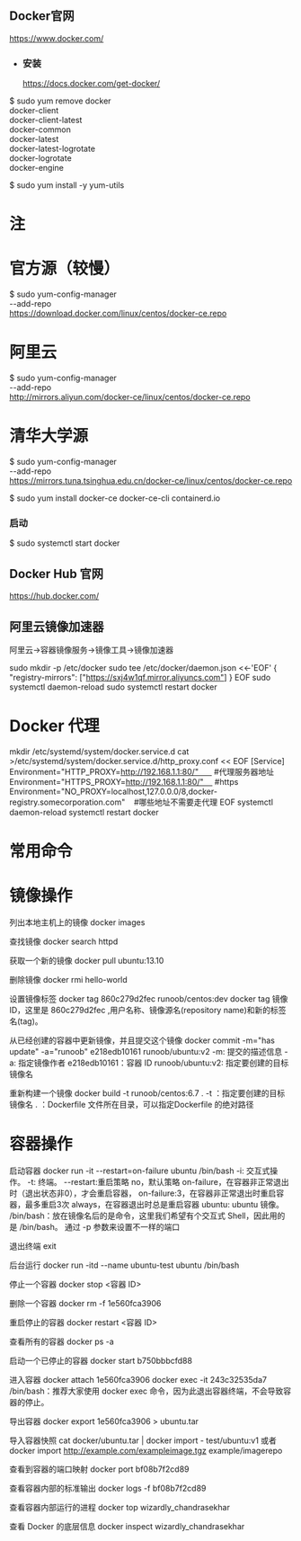 ## Docker官网
https://www.docker.com/



* ### 安装
  https://docs.docker.com/get-docker/

$ sudo yum remove docker \
                  docker-client \
                  docker-client-latest \
                  docker-common \
                  docker-latest \
                  docker-latest-logrotate \
                  docker-logrotate \
                  docker-engine

$ sudo yum install -y yum-utils

# 注

# 官方源（较慢）
$ sudo yum-config-manager \
    --add-repo \
    https://download.docker.com/linux/centos/docker-ce.repo

# 阿里云
$ sudo yum-config-manager \
    --add-repo \
    http://mirrors.aliyun.com/docker-ce/linux/centos/docker-ce.repo

# 清华大学源
$ sudo yum-config-manager \
    --add-repo \
    https://mirrors.tuna.tsinghua.edu.cn/docker-ce/linux/centos/docker-ce.repo

$ sudo yum install docker-ce docker-ce-cli containerd.io

### 启动
$ sudo systemctl start docker

## Docker Hub 官网
https://hub.docker.com/  



## 阿里云镜像加速器
阿里云->容器镜像服务->镜像工具->镜像加速器

sudo mkdir -p /etc/docker
sudo tee /etc/docker/daemon.json <<-'EOF'
{
  "registry-mirrors": ["https://sxj4w1qf.mirror.aliyuncs.com"]
}
EOF
sudo systemctl daemon-reload
sudo systemctl restart docker


# Docker 代理
mkdir /etc/systemd/system/docker.service.d
cat >/etc/systemd/system/docker.service.d/http_proxy.conf << EOF
[Service]
Environment="HTTP_PROXY=http://192.168.1.1:80/"       #代理服务器地址
Environment="HTTPS_PROXY=http://192.168.1.1:80/"     #https
Environment="NO_PROXY=localhost,127.0.0.0/8,docker-registry.somecorporation.com"    #哪些地址不需要走代理
EOF
systemctl daemon-reload
systemctl restart docker



# 常用命令

# 镜像操作
列出本地主机上的镜像
docker images 

查找镜像
docker search httpd

获取一个新的镜像
docker pull ubuntu:13.10

删除镜像
docker rmi hello-world

设置镜像标签
docker tag 860c279d2fec runoob/centos:dev
docker tag 镜像ID，这里是 860c279d2fec ,用户名称、镜像源名(repository name)和新的标签名(tag)。

从已经创建的容器中更新镜像，并且提交这个镜像
docker commit -m="has update" -a="runoob" e218edb10161 runoob/ubuntu:v2
-m: 提交的描述信息
-a: 指定镜像作者
e218edb10161：容器 ID
runoob/ubuntu:v2: 指定要创建的目标镜像名

重新构建一个镜像
docker build -t runoob/centos:6.7 .
-t ：指定要创建的目标镜像名
. ：Dockerfile 文件所在目录，可以指定Dockerfile 的绝对路径

# 容器操作

启动容器
docker run -it --restart=on-failure ubuntu /bin/bash
-i: 交互式操作。
-t: 终端。
--restart:重启策略 no，默认策略 on-failure，在容器非正常退出时（退出状态非0），才会重启容器， on-failure:3，在容器非正常退出时重启容器，最多重启3次 always，在容器退出时总是重启容器
ubuntu: ubuntu 镜像。
/bin/bash：放在镜像名后的是命令，这里我们希望有个交互式 Shell，因此用的是 /bin/bash。
通过 -p 参数来设置不一样的端口

退出终端
exit

后台运行
docker run -itd --name ubuntu-test ubuntu /bin/bash

停止一个容器
docker stop <容器 ID>

删除一个容器
docker rm -f 1e560fca3906

重启停止的容器
docker restart <容器 ID> 

查看所有的容器
docker ps -a

启动一个已停止的容器
docker start b750bbbcfd88 

进入容器
docker attach 1e560fca3906 
docker exec -it 243c32535da7 /bin/bash：推荐大家使用 docker exec 命令，因为此退出容器终端，不会导致容器的停止。

导出容器
docker export 1e560fca3906 > ubuntu.tar

导入容器快照
cat docker/ubuntu.tar | docker import - test/ubuntu:v1
或者
docker import http://example.com/exampleimage.tgz example/imagerepo

查看到容器的端口映射
docker port bf08b7f2cd89

查看容器内部的标准输出
docker logs -f bf08b7f2cd89

查看容器内部运行的进程
docker top wizardly_chandrasekhar

查看 Docker 的底层信息
docker inspect wizardly_chandrasekhar